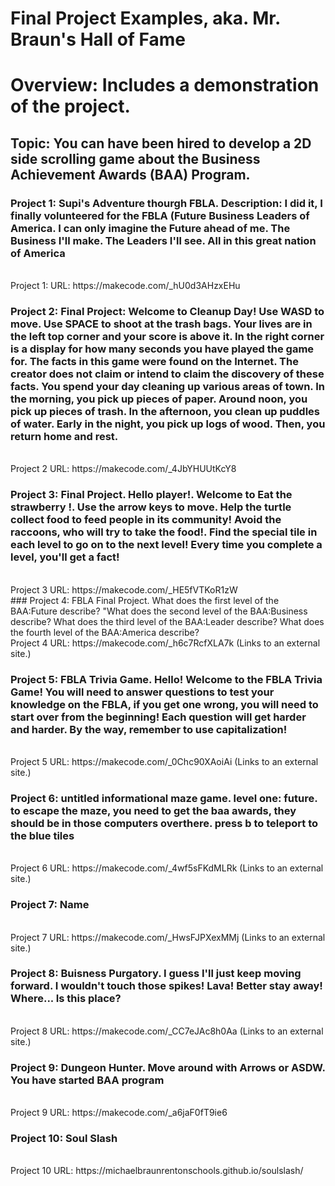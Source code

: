 # Final Project Examples, aka. Mr. Braun's Hall of Fame 

# Overview: Includes a demonstration of the project. 

## Topic: You can have been hired to develop a 2D side scrolling game about the Business Achievement Awards (BAA) Program.

### Project 1: Supi's Adventure thourgh FBLA. Description: I did it, I finally    volunteered for the FBLA (Future Business Leaders of America. I can only imagine the Future ahead of me. The Business I'll make. The Leaders I'll see. All in this great nation of America
<br>
Project 1: URL: https://makecode.com/_hU0d3AHzxEHu 
<br>

### Project 2: Final Project: Welcome to Cleanup Day! Use WASD to move. Use SPACE to shoot at the trash bags. Your lives are in the left top corner and your score is above it. In the right corner is a display for how many seconds you have played the game for. The facts in this game were found on the Internet. The creator does not claim or intend to claim the discovery of these facts. You spend your day cleaning up various areas of town. In the morning, you pick up pieces of paper. Around noon, you pick up pieces of trash. In the afternoon, you clean up puddles of water. Early in the night, you pick up logs of wood. Then, you return home and rest.
<br>
Project 2 URL:  https://makecode.com/_4JbYHUUtKcY8 

<br>

### Project 3: Final Project. Hello player!. Welcome to Eat the strawberry !. Use the arrow keys to move. Help the turtle collect food to feed people in its community! Avoid the raccoons, who will try to take the food!. Find the special tile in each level to go on to the next level! Every time you complete a level, you'll get a fact!
<br>
Project 3 URL: https://makecode.com/_HE5fVTKoR1zW

<br>
### Project 4: FBLA Final Project. What does the first level of the BAA:Future describe? "What does the second level of the BAA:Business describe? What does the third level of the BAA:Leader describe? What does the fourth level of the BAA:America describe?
<br>
Project 4 URL: https://makecode.com/_h6c7RcfXLA7k (Links to an external site.)
<br>

### Project 5: FBLA Trivia Game. Hello! Welcome to the FBLA Trivia Game! You will need to answer questions to test your knowledge on the FBLA, if you get one wrong, you will need to start over from the beginning! Each question will get harder and harder. By the way, remember to use capitalization!
<br>
Project 5 URL: https://makecode.com/_0Chc90XAoiAi (Links to an external site.)
<br>

### Project 6: untitled informational maze game. level one: future. to escape the maze, you need to get the baa awards,  they should be in those computers overthere. press b to teleport to the blue tiles
<br>
Project 6 URL: https://makecode.com/_4wf5sFKdMLRk (Links to an external site.)
<br>

### Project 7: Name
<br>
Project 7 URL: https://makecode.com/_HwsFJPXexMMj (Links to an external site.)
<br>

### Project 8: Buisness Purgatory. I guess I'll just keep moving forward.  I wouldn't touch those spikes! Lava! Better stay away! Where... Is this place?
<br>
Project 8 URL: https://makecode.com/_CC7eJAc8h0Aa (Links to an external site.)
<br>

### Project 9: Dungeon Hunter. Move around with Arrows or ASDW. You have started BAA program
<br>
Project 9 URL: https://makecode.com/_a6jaF0fT9ie6
<br> 


### Project 10: Soul Slash
<br>
Project 10 URL: https://michaelbraunrentonschools.github.io/soulslash/
<br> 
